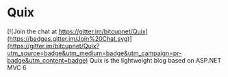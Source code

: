 # Quix

[![Join the chat at https://gitter.im/bitcupnet/Quix](https://badges.gitter.im/Join%20Chat.svg)](https://gitter.im/bitcupnet/Quix?utm_source=badge&utm_medium=badge&utm_campaign=pr-badge&utm_content=badge)
Quix is the lightweight blog based on ASP.NET MVC 6
